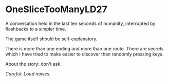 OneSliceTooManyLD27
===================

A conversation held in the last ten seconds of humanity, interrupted by flashbacks to a simpler time.

The game itself should be self-explanatory.

There is more than one ending and more than one route. There are secrets which I have tried to make easier to discover than randomly pressing keys.

About the story: don't ask. 

*Careful: Loud noises.*
